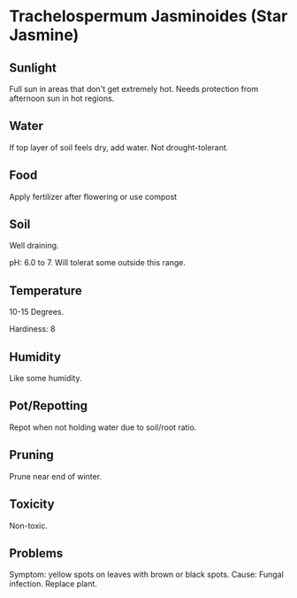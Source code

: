 # Trachelospermum Jasminoides (Star Jasmine)

## Sunlight
Full sun in areas that don't get extremely hot. Needs protection from afternoon sun in hot regions.

## Water
If top layer of soil feels dry, add water. Not drought-tolerant.

## Food
Apply fertilizer after flowering or use compost

## Soil
Well draining.

pH: 6.0 to 7. Will tolerat some outside this range.

## Temperature
10-15 Degrees.

Hardiness: 8

## Humidity
Like some humidity.

## Pot/Repotting
Repot when not holding water due to soil/root ratio.

## Pruning
Prune near end of winter.

## Toxicity
Non-toxic.

## Problems
Symptom: yellow spots on leaves with brown or black spots. Cause: Fungal infection. Replace plant.
